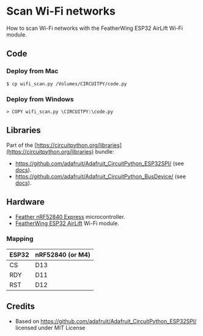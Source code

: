 # Scan Wi-Fi networks
How to scan Wi-Fi networks with the FeatherWing ESP32 AirLift Wi-Fi module.

## Code
### Deploy from Mac
    $ cp wifi_scan.py /Volumes/CIRCUITPY/code.py

### Deploy from Windows
    > COPY wifi_scan.py \CIRCUITPY:\code.py

## Libraries
Part of the [https://circuitpython.org/libraries](https://circuitpython.org/libraries) bundle:
* https://github.com/adafruit/Adafruit_CircuitPython_ESP32SPI/ (see [docs](https://circuitpython.readthedocs.io/projects/esp32spi/en/latest/index.html)).
* https://github.com/adafruit/Adafruit_CircuitPython_BusDevice/ (see [docs](https://circuitpython.readthedocs.io/projects/busdevice/en/latest/index.html)).

## Hardware
* [Feather nRF52840 Express](https://github.com/tamberg/fhnw-idb/wiki/Feather-nRF52840-Express) microcontroller.
* [FeatherWing ESP32 AirLift](https://github.com/tamberg/fhnw-idb/wiki/FeatherWing-ESP32-AirLift) Wi-Fi module.

### Mapping
ESP32|nRF52840 (or M4)
:---|:---
CS |D13
RDY |D11
RST |D12

## Credits
* Based on https://github.com/adafruit/Adafruit_CircuitPython_ESP32SPI/ licensed under MIT License
